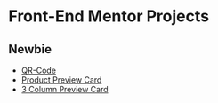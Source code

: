 # Front-End Mentor Projects

## Newbie

* [QR-Code](/qr-code)
* [Product Preview Card](/product-preview-card)
* [3 Column Preview Card](3-column-preview-card)